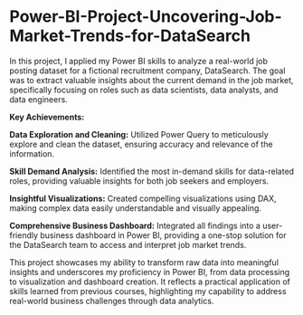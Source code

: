 # Power-BI-Project-Uncovering-Job-Market-Trends-for-DataSearch
In this project, I applied my Power BI skills to analyze a real-world job posting dataset for a fictional recruitment company, DataSearch. The goal was to extract valuable insights about the current demand in the job market, specifically focusing on roles such as data scientists, data analysts, and data engineers.

**Key Achievements:**

**Data Exploration and Cleaning:** Utilized Power Query to meticulously explore and clean the dataset, ensuring accuracy and relevance of the information.

**Skill Demand Analysis:** Identified the most in-demand skills for data-related roles, providing valuable insights for both job seekers and employers.

**Insightful Visualizations:** Created compelling visualizations using DAX, making complex data easily understandable and visually appealing.

**Comprehensive Business Dashboard:** Integrated all findings into a user-friendly business dashboard in Power BI, providing a one-stop solution for the DataSearch team to access and interpret job market trends.

This project showcases my ability to transform raw data into meaningful insights and underscores my proficiency in Power BI, from data processing to visualization and dashboard creation. It reflects a practical application of skills learned from previous courses, highlighting my capability to address real-world business challenges through data analytics.
